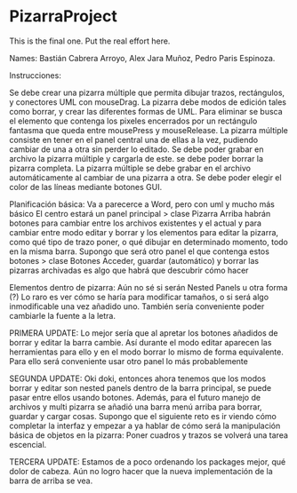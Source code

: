 # PizarraProject
This is the final one. Put the real effort here.

Names: Bastián Cabrera Arroyo, Alex Jara Muñoz, Pedro Paris Espinoza. 

Instrucciones:

Se debe crear una pizarra múltiple que permita dibujar trazos, rectángulos, 
y conectores UML con mouseDrag. La pizarra debe modos de edición tales 
como borrar, y crear las diferentes formas de UML. Para eliminar se busca 
el elemento que contenga los pixeles encerrados por un rectángulo 
fantasma que queda entre mousePress y mouseRelease. La pizarra 
múltiple consiste en tener en el panel central una de ellas a la vez, 
pudiendo cambiar de una a otra sin perder lo editado. Se debe poder 
grabar en archivo la pizarra múltiple y cargarla de este. se debe poder 
borrar la pizarra completa. La pizarra múltiple se debe grabar en el archivo 
automáticamente al cambiar de una pizarra a otra. Se debe poder elegir el 
color de las líneas mediante botones GUI. 

Planificación básica:
Va a parecerce a Word, pero con uml y mucho más básico
El centro estará un panel principal > clase Pizarra
Arriba habrán botones para cambiar entre los archivos existentes y el actual y para cambiar entre modo editar y borrar y los elementos para editar la pizarra, como qué tipo de trazo poner, o qué dibujar en determinado momento, todo en la misma barra.
Supongo que será otro panel el que contenga estos botones > clase Botones
Acceder, guardar (automático) y borrar las pizarras archivadas es algo que habrá que descubrir cómo hacer

Elementos dentro de pizarra: Aún no sé si serán Nested Panels u otra forma (?) Lo raro es ver cómo se haría para modificar tamaños, o si será algo inmodificable una vez añadido uno. También sería conveniente poder cambiarle la fuente a la letra. 

PRIMERA UPDATE: Lo mejor sería que al apretar los botones añadidos de borrar y editar la barra cambie. Así durante el modo editar aparecen las herramientas para ello y en el modo borrar lo mismo de forma equivalente. Para ello será conveniente usar otro panel lo más probablemente

SEGUNDA UPDATE: Oki doki, entonces ahora tenemos que los modos borrar y editar son nested panels dentro de la barra principal, se puede pasar entre ellos usando botones. Además, para el futuro manejo de archivos y multi pizarra se añadió una barra menú arriba para borrar, guardar y cargar cosas. Supongo que el siguiente reto es ir viendo cómo completar la interfaz y empezar a ya hablar de cómo será la manipulación básica de objetos en la pizarra: Poner cuadros y trazos se volverá una tarea escencial. 

TERCERA UPDATE: Estamos de a poco ordenando los packages mejor, qué dolor de cabeza. Aún no logro hacer que la nueva implementación de la barra de arriba se vea.
